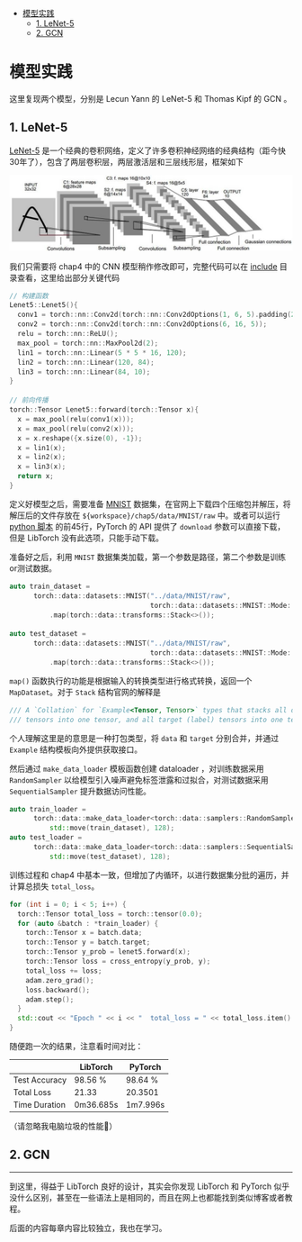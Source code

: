 - [模型实践](#模型实践)
  - [1. LeNet-5](#1-lenet-5)
  - [2. GCN](#2-gcn)

# 模型实践
这里复现两个模型，分别是 Lecun Yann 的 LeNet-5 和 Thomas Kipf 的 GCN 。


## 1. LeNet-5

[LeNet-5](https://en.wikipedia.org/wiki/LeNet) 是一个经典的卷积网络，定义了许多卷积神经网络的经典结构（距今快30年了），包含了两层卷积层，两层激活层和三层线形层，框架如下

![LeNet-5](../pics/chap5-LeNet-5.png)

我们只需要将 chap4 中的 CNN 模型稍作修改即可，完整代码可以在 [include](./include/) 目录查看，这里给出部分关键代码

```cpp
// 构建函数
Lenet5::Lenet5(){
  conv1 = torch::nn::Conv2d(torch::nn::Conv2dOptions(1, 6, 5).padding(2));
  conv2 = torch::nn::Conv2d(torch::nn::Conv2dOptions(6, 16, 5));
  relu = torch::nn::ReLU();
  max_pool = torch::nn::MaxPool2d(2);
  lin1 = torch::nn::Linear(5 * 5 * 16, 120);
  lin2 = torch::nn::Linear(120, 84);
  lin3 = torch::nn::Linear(84, 10);
}

// 前向传播
torch::Tensor Lenet5::forward(torch::Tensor x){
  x = max_pool(relu(conv1(x)));
  x = max_pool(relu(conv2(x)));
  x = x.reshape({x.size(0), -1});
  x = lin1(x);
  x = lin2(x);
  x = lin3(x);
  return x;
}
```

定义好模型之后，需要准备 [MNIST](http://yann.lecun.com/exdb/mnist/) 数据集，在官网上下载四个压缩包并解压，将解压后的文件存放在 `${workspace}/chap5/data/MNIST/raw` 中。或者可以运行 [python 脚本](./python/PracticeModels.py) 的前45行，PyTorch 的 API 提供了 `download` 参数可以直接下载，但是 LibTorch 没有此选项，只能手动下载。

准备好之后，利用 `MNIST` 数据集类加载，第一个参数是路径，第二个参数是训练or测试数据。

```cpp
auto train_dataset =
      torch::data::datasets::MNIST("../data/MNIST/raw",
                                   torch::data::datasets::MNIST::Mode::kTrain)
          .map(torch::data::transforms::Stack<>());

auto test_dataset =
      torch::data::datasets::MNIST("../data/MNIST/raw",
                                   torch::data::datasets::MNIST::Mode::kTest)
          .map(torch::data::transforms::Stack<>());
```

`map()` 函数执行的功能是根据输入的转换类型进行格式转换，返回一个 `MapDataset`。对于 `Stack` 结构官网的解释是

```cpp
/// A `Collation` for `Example<Tensor, Tensor>` types that stacks all data
/// tensors into one tensor, and all target (label) tensors into one tensor.
```

个人理解这里是的意思是一种打包类型，将 `data` 和 `target` 分别合并，并通过 `Example` 结构模板向外提供获取接口。

然后通过 `make_data_loader` 模板函数创建 dataloader ，对训练数据采用 `RandomSampler` 以给模型引入噪声避免标签泄露和过拟合，对测试数据采用 `SequentialSampler` 提升数据访问性能。

```cpp
auto train_loader =
      torch::data::make_data_loader<torch::data::samplers::RandomSampler>(
          std::move(train_dataset), 128);
auto test_loader =
      torch::data::make_data_loader<torch::data::samplers::SequentialSampler>(
          std::move(test_dataset), 128);
```

训练过程和 chap4 中基本一致，但增加了内循环，以进行数据集分批的遍历，并计算总损失 `total_loss`。

```cpp
for (int i = 0; i < 5; i++) {
  torch::Tensor total_loss = torch::tensor(0.0);
  for (auto &batch : *train_loader) {
    torch::Tensor x = batch.data;
    torch::Tensor y = batch.target;
    torch::Tensor y_prob = lenet5.forward(x);
    torch::Tensor loss = cross_entropy(y_prob, y);
    total_loss += loss;
    adam.zero_grad();
    loss.backward();
    adam.step();
  }
  std::cout << "Epoch " << i << "  total_loss = " << total_loss.item() << std::endl;
}
```

随便跑一次的结果，注意看时间对比：

|               | LibTorch  | PyTorch  |
| ------------- | --------- | -------- |
| Test Accuracy | 98.56 %   | 98.64 %  |
| Total Loss    | 21.33     | 20.3501  |
| Time Duration | 0m36.685s | 1m7.996s |

（请忽略我电脑垃圾的性能🤣）


## 2. GCN



-------------------------

到这里，得益于 LibTorch 良好的设计，其实会你发现 LibTorch 和 PyTorch 似乎没什么区别，甚至在一些语法上是相同的，而且在网上也都能找到类似博客或者教程。

后面的内容每章内容比较独立，我也在学习。

